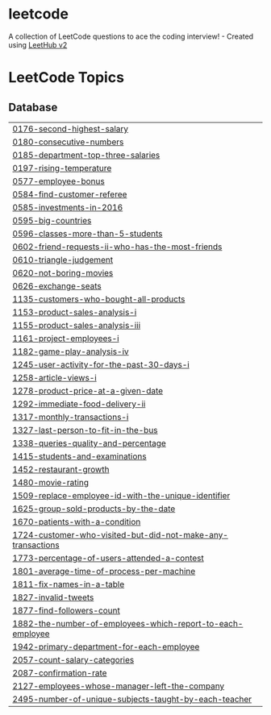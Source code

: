 # leetcode
A collection of LeetCode questions to ace the coding interview! - Created using [LeetHub v2](https://github.com/arunbhardwaj/LeetHub-2.0)

<!---LeetCode Topics Start-->
# LeetCode Topics
## Database
|  |
| ------- |
| [0176-second-highest-salary](https://github.com/HYE77/leetcode/tree/master/0176-second-highest-salary) |
| [0180-consecutive-numbers](https://github.com/HYE77/leetcode/tree/master/0180-consecutive-numbers) |
| [0185-department-top-three-salaries](https://github.com/HYE77/leetcode/tree/master/0185-department-top-three-salaries) |
| [0197-rising-temperature](https://github.com/HYE77/leetcode/tree/master/0197-rising-temperature) |
| [0577-employee-bonus](https://github.com/HYE77/leetcode/tree/master/0577-employee-bonus) |
| [0584-find-customer-referee](https://github.com/HYE77/leetcode/tree/master/0584-find-customer-referee) |
| [0585-investments-in-2016](https://github.com/HYE77/leetcode/tree/master/0585-investments-in-2016) |
| [0595-big-countries](https://github.com/HYE77/leetcode/tree/master/0595-big-countries) |
| [0596-classes-more-than-5-students](https://github.com/HYE77/leetcode/tree/master/0596-classes-more-than-5-students) |
| [0602-friend-requests-ii-who-has-the-most-friends](https://github.com/HYE77/leetcode/tree/master/0602-friend-requests-ii-who-has-the-most-friends) |
| [0610-triangle-judgement](https://github.com/HYE77/leetcode/tree/master/0610-triangle-judgement) |
| [0620-not-boring-movies](https://github.com/HYE77/leetcode/tree/master/0620-not-boring-movies) |
| [0626-exchange-seats](https://github.com/HYE77/leetcode/tree/master/0626-exchange-seats) |
| [1135-customers-who-bought-all-products](https://github.com/HYE77/leetcode/tree/master/1135-customers-who-bought-all-products) |
| [1153-product-sales-analysis-i](https://github.com/HYE77/leetcode/tree/master/1153-product-sales-analysis-i) |
| [1155-product-sales-analysis-iii](https://github.com/HYE77/leetcode/tree/master/1155-product-sales-analysis-iii) |
| [1161-project-employees-i](https://github.com/HYE77/leetcode/tree/master/1161-project-employees-i) |
| [1182-game-play-analysis-iv](https://github.com/HYE77/leetcode/tree/master/1182-game-play-analysis-iv) |
| [1245-user-activity-for-the-past-30-days-i](https://github.com/HYE77/leetcode/tree/master/1245-user-activity-for-the-past-30-days-i) |
| [1258-article-views-i](https://github.com/HYE77/leetcode/tree/master/1258-article-views-i) |
| [1278-product-price-at-a-given-date](https://github.com/HYE77/leetcode/tree/master/1278-product-price-at-a-given-date) |
| [1292-immediate-food-delivery-ii](https://github.com/HYE77/leetcode/tree/master/1292-immediate-food-delivery-ii) |
| [1317-monthly-transactions-i](https://github.com/HYE77/leetcode/tree/master/1317-monthly-transactions-i) |
| [1327-last-person-to-fit-in-the-bus](https://github.com/HYE77/leetcode/tree/master/1327-last-person-to-fit-in-the-bus) |
| [1338-queries-quality-and-percentage](https://github.com/HYE77/leetcode/tree/master/1338-queries-quality-and-percentage) |
| [1415-students-and-examinations](https://github.com/HYE77/leetcode/tree/master/1415-students-and-examinations) |
| [1452-restaurant-growth](https://github.com/HYE77/leetcode/tree/master/1452-restaurant-growth) |
| [1480-movie-rating](https://github.com/HYE77/leetcode/tree/master/1480-movie-rating) |
| [1509-replace-employee-id-with-the-unique-identifier](https://github.com/HYE77/leetcode/tree/master/1509-replace-employee-id-with-the-unique-identifier) |
| [1625-group-sold-products-by-the-date](https://github.com/HYE77/leetcode/tree/master/1625-group-sold-products-by-the-date) |
| [1670-patients-with-a-condition](https://github.com/HYE77/leetcode/tree/master/1670-patients-with-a-condition) |
| [1724-customer-who-visited-but-did-not-make-any-transactions](https://github.com/HYE77/leetcode/tree/master/1724-customer-who-visited-but-did-not-make-any-transactions) |
| [1773-percentage-of-users-attended-a-contest](https://github.com/HYE77/leetcode/tree/master/1773-percentage-of-users-attended-a-contest) |
| [1801-average-time-of-process-per-machine](https://github.com/HYE77/leetcode/tree/master/1801-average-time-of-process-per-machine) |
| [1811-fix-names-in-a-table](https://github.com/HYE77/leetcode/tree/master/1811-fix-names-in-a-table) |
| [1827-invalid-tweets](https://github.com/HYE77/leetcode/tree/master/1827-invalid-tweets) |
| [1877-find-followers-count](https://github.com/HYE77/leetcode/tree/master/1877-find-followers-count) |
| [1882-the-number-of-employees-which-report-to-each-employee](https://github.com/HYE77/leetcode/tree/master/1882-the-number-of-employees-which-report-to-each-employee) |
| [1942-primary-department-for-each-employee](https://github.com/HYE77/leetcode/tree/master/1942-primary-department-for-each-employee) |
| [2057-count-salary-categories](https://github.com/HYE77/leetcode/tree/master/2057-count-salary-categories) |
| [2087-confirmation-rate](https://github.com/HYE77/leetcode/tree/master/2087-confirmation-rate) |
| [2127-employees-whose-manager-left-the-company](https://github.com/HYE77/leetcode/tree/master/2127-employees-whose-manager-left-the-company) |
| [2495-number-of-unique-subjects-taught-by-each-teacher](https://github.com/HYE77/leetcode/tree/master/2495-number-of-unique-subjects-taught-by-each-teacher) |
<!---LeetCode Topics End-->